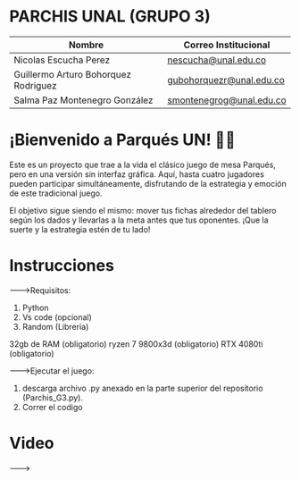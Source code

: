 # PARCHIS UNAL (GRUPO 3)

| Nombre                               | Correo Institucional     |
|--------------------------------------|--------------------------|
| Nicolas Escucha Perez                | nescucha@unal.edu.co     |
| Guillermo Arturo Bohorquez Rodriguez | gubohorquezr@unal.edu.co | 
| Salma Paz Montenegro González        | smontenegrog@unal.edu.co | 

# ¡Bienvenido a Parqués UN! 🎲✨
Este es un proyecto que trae a la vida el clásico juego de mesa Parqués, pero en una versión sin interfaz gráfica. Aquí, hasta cuatro jugadores pueden participar simultáneamente, disfrutando de la estrategia y emoción de este tradicional juego.

El objetivo sigue siendo el mismo: mover tus fichas alrededor del tablero según los dados y llevarlas a la meta antes que tus oponentes. ¡Que la suerte y la estrategia estén de tu lado!

# Instrucciones
--->Requisitos:
1. Python
2. Vs code (opcional)
3. Random (Libreria)


32gb de RAM (obligatorio)
ryzen 7 9800x3d (obligatorio)
RTX 4080ti (obligatorio)

--->Ejecutar el juego:
1. descarga archivo .py anexado en la parte superior del repositorio (Parchis_G3.py).
2. Correr el codigo
# Video

--->
